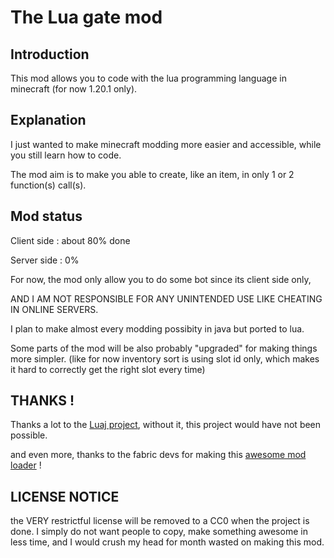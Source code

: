 # The Lua gate mod

## Introduction
This mod allows you to code with the lua programming language in minecraft (for now 1.20.1 only).

## Explanation
I just wanted to make minecraft modding more easier and accessible, while you still learn how to code.

The mod aim is to make you able to create, like an item, in only 1 or 2 function(s) call(s).

## Mod status

Client side : about 80% done

Server side : 0%

For now, the mod only allow you to do some bot since its client side only,

AND I AM NOT RESPONSIBLE FOR ANY UNINTENDED USE LIKE CHEATING IN ONLINE SERVERS.

I plan to make almost every modding possibity in java but ported to lua.

Some parts of the mod will be also probably "upgraded" for making things more simpler. 
(like for now inventory sort is using slot id only, which makes it hard to correctly get the right slot every time)

## THANKS !

Thanks a lot to the [Luaj project](https://github.com/luaj/luaj), without it, this project would have not been possible.

and even more, thanks to the fabric devs for making this [awesome mod loader](https://fabricmc.net/) !

## LICENSE NOTICE
the VERY restrictful license will be removed to a CC0 when the project is done.
I simply do not want people to copy, make something awesome in less time, and I would crush my head for month wasted on making this mod.
